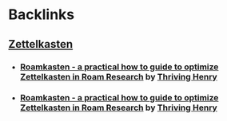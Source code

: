 
# Backlinks
## [Zettelkasten](<Zettelkasten.md>)
- ### [Roamkasten - a practical how to guide to optimize Zettelkasten in Roam Research](https://www.thrivinghenry.com/writings/roamkasten-a-practical-how-to-guide-to-optimize-zettelkasten-in-roam-research) by [Thriving Henry](<Thriving Henry.md>)

- ### [Roamkasten - a practical how to guide to optimize Zettelkasten in Roam Research](https://www.thrivinghenry.com/writings/roamkasten-a-practical-how-to-guide-to-optimize-zettelkasten-in-roam-research) by [Thriving Henry](<Thriving Henry.md>)

